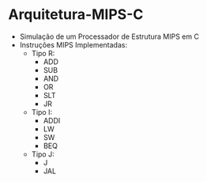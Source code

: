 # Arquitetura-MIPS-C
- Simulação de um Processador de Estrutura MIPS em C
- Instruções MIPS Implementadas:
    - Tipo R:
        - ADD
        - SUB
        - AND 
        - OR 
        - SLT   
        - JR   
    - Tipo I:
        - ADDI
        - LW
        - SW
        - BEQ
    - Tipo J:
        - J
        - JAL